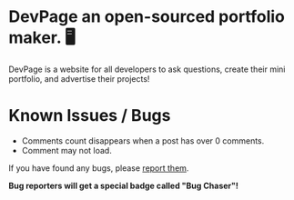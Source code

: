 # DevPage an open-sourced portfolio maker. 🖥️
DevPage is a website for all developers to ask questions, create their mini portfolio, and advertise their projects!

# Known Issues / Bugs 

- Comments count disappears when a post has over 0 comments.
- Comment may not load.

If you have found any bugs, please [report them](https://github.com/ScopesCodez/DevPage/issues/new?assignees=&labels=bug&template=bug_report.md&title=).

**Bug reporters will get a special badge called "Bug Chaser"!**

